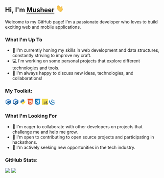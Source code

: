 ## Hi, I'm [Musheer](https://github.com/Musheer360)  <img src="https://raw.githubusercontent.com/ABSphreak/ABSphreak/master/gifs/Hi.gif" width="25px" height="25px">

Welcome to my GitHub page! I'm a passionate developer who loves to build exciting web and mobile applications.

### What I'm Up To

- 🌱 I'm currently honing my skills in web development and data structures, constantly striving to improve my craft.
- 💻 I'm working on some personal projects that explore different technologies and tools.
- 💬 I'm always happy to discuss new ideas, technologies, and collaborations!

### My Toolkit:

<code><img height="20" src="https://raw.githubusercontent.com/devicons/devicon/master/icons/c/c-original.svg"></code> 
<code><img height="20" src="https://raw.githubusercontent.com/devicons/devicon/master/icons/cplusplus/cplusplus-original.svg"></code> 
<code><img height="20" src="https://raw.githubusercontent.com/devicons/devicon/master/icons/python/python-original.svg"></code> 
<code><img height="20" src="https://raw.githubusercontent.com/devicons/devicon/master/icons/html5/html5-original.svg"></code> 
<code><img height="20" src="https://raw.githubusercontent.com/devicons/devicon/master/icons/css3/css3-original.svg"></code> 
<code><img height="20" src="https://raw.githubusercontent.com/devicons/devicon/master/icons/javascript/javascript-original.svg"></code> 
<code><img height="20" src="https://raw.githubusercontent.com/devicons/devicon/master/icons/jquery/jquery-original.svg"></code> 

### What I'm Looking For

- 💞️ I'm eager to collaborate with other developers on projects that challenge me and help me grow.
- 🤝 I'm open to contributing to open source projects and participating in hackathons.
- 🔎 I'm actively seeking new opportunities in the tech industry.

### GitHub Stats:

<p align="left">
<img height="180em" src="https://github-readme-stats-eight-theta.vercel.app/api?username=Musheer360&show_icons=true&theme=nightowl&include_all_commits=true&count_private=true"/>
<img height="180em" src="https://github-readme-stats-eight-theta.vercel.app/api/top-langs/?username=Musheer360&layout=compact&langs_count=8&theme=nightowl"/>
</p>

<!---
Musheer360/Musheer360 is a ✨ special ✨ repository because its `README.md` (this file) appears on your GitHub profile.
You can click the Preview link to take a look at your changes.
--->
